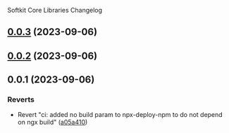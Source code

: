 Softkit Core Libraries Changelog
## [0.0.3](https://github.com/saas-buildkit/saas-buildkit-core/compare/string-utils-0.0.2...string-utils-0.0.3) (2023-09-06)

## [0.0.2](https://github.com/saas-buildkit/saas-buildkit-core/compare/string-utils-0.0.1...string-utils-0.0.2) (2023-09-06)

## 0.0.1 (2023-09-06)


### Reverts

* Revert "ci: added no build param to npx-deploy-npm to do not depend on ngx build" ([a05a410](https://github.com/saas-buildkit/saas-buildkit-core/commit/a05a41073965039dd9656840a80144dcd6b4e180))
